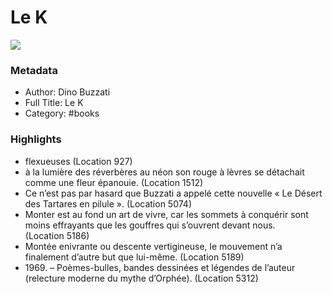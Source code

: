 # Le K

![](https://readwise-assets.s3.amazonaws.com/static/images/default-book-icon-1.a08c56e2fedd.png)

### Metadata

- Author: Dino Buzzati
- Full Title: Le K
- Category: #books

### Highlights

- flexueuses (Location 927)
- à la lumière des réverbères au néon son rouge à lèvres se détachait comme une fleur épanouie. (Location 1512)
- Ce n’est pas par hasard que Buzzati a appelé cette nouvelle « Le Désert des Tartares en pilule ». (Location 5074)
- Monter est au fond un art de vivre, car les sommets à conquérir sont moins effrayants que les gouffres qui s’ouvrent devant nous. (Location 5186)
- Montée enivrante ou descente vertigineuse, le mouvement n’a finalement d’autre but que lui-même. (Location 5189)
- 1969. – Poèmes-bulles, bandes dessinées et légendes de l’auteur (relecture moderne du mythe d’Orphée). (Location 5312)
